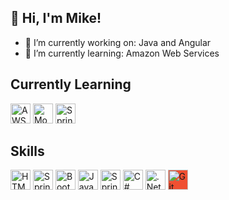  <link rel="stylesheet" href="/assets/css/style.css">
<h2>👋 Hi, I'm Mike!</h2>

<!--**mikesheehy/mikesheehy** is a ✨ _special_ ✨ repository because its `README.md` (this file) appears on your GitHub profile.

Here are some ideas to get you started:-->

- 🔭 I’m currently working on: Java and Angular
- 🌱 I’m currently learning: Amazon Web Services
<!-- - 💬 Ask me about ...
- 📫 How to reach me: ...
- 😄 Pronouns: ...
- ⚡ Fun fact: ... -->


<!--
<h2>Let's Build Something Great Together!
  <a href="https://www.linkedin.com/in/mbsheehy/"><img height="32" width="32" src="https://cdn.jsdelivr.net/npm/simple-icons@v5/icons/linkedin.svg" target="_blank" title="LinkedIn" align="right"/></a>
</h2>
<img width="100%" src="html.jpg"/>
-->

<div>
  <h2>Currently Learning</h2>
  
  <!--Toggle dark mode using https://docs.github.com/en/get-started/writing-on-github/getting-started-with-writing-and-formatting-on-github/basic-writing-and-formatting-syntax#specifying-the-theme-an-image-is-shown-to
  <picture>
  <source media="(prefers-color-scheme: dark)" srcset="https://user-images.githubusercontent.com/25423296/163456776-7f95b81a-f1ed-45f7-b7ab-8fa810d529fa.png">
  <source media="(prefers-color-scheme: light)" srcset="https://user-images.githubusercontent.com/25423296/163456779-a8556205-d0a5-45e2-ac17-42d089e3c3f8.png">
  <img alt="Shows an illustrated sun in light color mode and a moon with stars in dark color mode." src="https://user-images.githubusercontent.com/25423296/163456779-a8556205-d0a5-45e2-ac17-42d089e3c3f8.png">
</picture>
-->

  <img height="32" width="32" src="https://unpkg.com/simple-icons@v7/icons/amazonaws.svg" title="AWS" class="filter-green"/>
  <img height="32" width="32" src="https://unpkg.com/simple-icons@v7/icons/mongodb.svg" title="MongoDB" />
  <img height="32" width="32" src="https://unpkg.com/simple-icons@v7/icons/springboot.svg" title="Spring Boot" />
  
  <h2>Skills</h2>
  <img height="32" width="32" src="https://unpkg.com/simple-icons@v7/icons/html5.svg" title="HTML 5"/>
  <img height="32" width="32" src="https://unpkg.com/simple-icons@v7/icons/css3.svg" title="Spring"title="CSS 3"/>
  <img height="32" width="32" src="https://unpkg.com/simple-icons@v6/icons/bootstrap.svg" title="Bootstrap"/>
  <img height="32" width="32" src="https://unpkg.com/simple-icons@v6/icons/java.svg" title="Java"/>
  <img height="32" width="32" src="https://unpkg.com/simple-icons@v7/icons/spring.svg" title="Spring"/>
  <img height="32" width="32" src="https://unpkg.com/simple-icons@v7/icons/csharp.svg" title="C#" />
  <img height="32" width="32" src="https://unpkg.com/simple-icons@v7/icons/dotnet.svg" color="#512BD4" title=".Net"/>
  <img height="32" width="32" src="https://unpkg.com/simple-icons@v7/icons/git.svg" style="background-color:#F05032;" title="Git"/>
</div>
